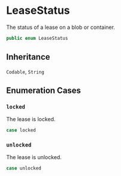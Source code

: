 # LeaseStatus

The status of a lease on a blob or container.

``` swift
public enum LeaseStatus
```

## Inheritance

`Codable`, `String`

## Enumeration Cases

### `locked`

The lease is locked.

``` swift
case locked
```

### `unlocked`

The lease is unlocked.

``` swift
case unlocked
```
